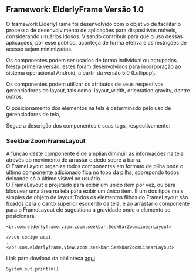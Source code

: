<h2>Framework: ElderlyFrame Versão 1.0</h2>

<p>O framework ElderlyFrame foi desenvolvido com o objetivo de facilitar o processo de desenvolvimento de aplicações para dispositivos móveis, considerando usuários idosos. Visando contribuir para que o uso dessas aplicações, por esse público, aconteça de forma efetiva e as restrições de acesso sejam minimizadas.</p>
<p>Os componentes podem ser usados de forma individual ou agrupados. Nesta primeira versão, estes foram desenvolvidos para incorporação ao sistema operacional Android, a partir da versão 5.0 (Lollipop).</p>
<p>Os componentes podem utilizar os atributos de seus respectivos gerenciadores de layout, tais como: layout_width, orientation,gravity, dentre outros.</p>
<p>O posicionamento dos elementos na tela é determinado pelo uso de gerenciadores de tela, </p>

<p>Segue a descrição dos componentes e suas tags, respectivamente:</p>

<h3>SeekbarZoomFrameLayout</h3>
<p>A função deste componente é de ampliar/diminuir as informações na tela através do movimento de arrastar o dedo sobre a barra.</br>
O FrameLayout organiza todos componentes em formato de pilha onde o último componente adicionado fica no topo da pilha, sobrepondo todos deixando só o último visível ao usuário. <br>
O FrameLayout é projetado para exibir um único item por vez, ou para bloquear uma área na tela para exibir um único item. É um dos tipos mais simples de objeto de layout.Todos os elementos filhos do FrameLayout são fixados para o canto superior esquerdo da tela, e ao arrastar o componente para o FrameLayout ele sugestiona a gravidade onde o elemento se posicionará.</p>

```
<br.com.elderlyframe.view.zoom.seekbar.SeekBarZoomLinearLayout>
.
//seu código aqui
.
</br.com.elderlyframe.view.zoom.seekbar.SeekBarZoomLinearLayout>
```




















Link para dowload da biblioteca [aqui](https://raw.githubusercontent.com/damarisarruda/elderlyframe/master/app/src/main/res/elderlyframelib-release.aar)

```System.out.println()```
